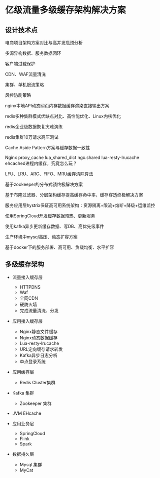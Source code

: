 # 亿级流量多级缓存架构解决方案

## 设计技术点

电商项目架构方案对比与高并发瓶颈分析

多源异构数据、服务数据闭环

客户端过载保护

CDN、WAF流量清洗

集群、单机限流策略

风控防刷策略

nginx本地API动态网页内存数据缓存渲染直接输出方案

redis多种集群模式优缺点对比、高性能优化、Linux内核优化

redis企业级数据恢复灾难演练

redis集群10万请求高压测试

Cache Aside Pattern方案与缓存数据一致性

Nginx proxy_cache lua_shared_dict ngx.shared lua-resty-lrucache ehcached进程内缓存，究竟怎么玩？

LFU、LRU、ARC、FIFO、MRU缓存清除算法

基于zookeeper的分布式锁终极解决方案

基于布隆过滤器、分层架构缓存提高缓存命中率，缓存穿透终极解决方案

服务应用层hystrix保证高可用系统架构：资源隔离+限流+熔断+降级+运维监控

使用SpringCloud开发缓存数据预热、更新服务

使用kafka异步更新缓存数据、写DB、高优先级事件

生产环境中mysql高压、动态扩容方案

基于docker下的服务部署、高可用、负载均衡、水平扩容

## 多级缓存架构

- 流量接入缓存层 

  - HTTPDNS
  - Waf
  - 全网CDN
  - 硬防火墙
  - 完成流量清洗、分发
- 应用接入缓存层 

  - Nginx静态文件缓存
  - Nginx动态数据缓存
  - Lua-resty-lrucache
  - URL定向缓存请求转发
  - Kafka异步日志分析
  - 单点登录系统
- 应用缓存层

  - Redis Cluster集群
- Kafka 集群
  - Zookeeper 集群
- JVM EHcache 
- 应用业务层
  - SpringCloud
  - Flink
  - Spark
- 数据持久层
  - Mysql 集群
  - MyCat

